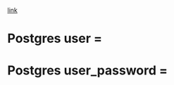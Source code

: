 [link](https://viewer.diagrams.net/?tags=%7B%7D&highlight=0000ff&edit=_blank&layers=1&nav=1&title=%D0%94%D0%B8%D0%B0%D0%B3%D1%80%D0%B0%D0%BC%D0%BC%D0%B0%20%D0%B1%D0%B5%D0%B7%20%D0%BD%D0%B0%D0%B7%D0%B2%D0%B0%D0%BD%D0%B8%D1%8F.drawio#R7Z1bc%2BK4Esc%2Fy3lI1dmHTCEbX3jcZGcvc2a25lbn7OxLSoMV8I6xOUYMYT%2F9ykayAXGxEkDG3VWpCjbCGPVf%2BqlbLfnGvZ88%2FZLT6fhdFrHkxulFTzfuTzeOQ8K%2BK%2F4VZ5byzCAYrM6M8jiS5%2BoTn%2BK%2FmTzZk2fnccRmGwV5liU8nm6eHGZpyoZ84xzN82yxWewxSza%2FdUpHTDvxaUgT%2Fez%2F4oiPV2dDJ6jP%2F8ri0Vh9M%2FHl75tQVVj%2BktmYRtli7ZT7%2Bsa9z7OMr15Nnu5ZUtSeqpfV537e8251YzlLeZMP%2FPch%2BcKn00%2FD1274q997E3zJP97Kq3ynyVz%2B4PmM5TN5x3ypqkHc%2FLR4yenX4tTdjNOcS2u5PXFC1D%2BnccpycYKUx0lCp7O4LL46M46T6C1dZnOuLqSO7h7jJxZ9XBmrKCvs9lZcrDgsLv4oLv5J3kzxNk3iUSpeD8VPL77xLmczcS9v6YzLEmM%2BSeRLvZ7Uj2Y5Z09rp2S9%2FcKyCeP5UhSR77q%2BtKFU8W0gjxe1JEgoz43X5OCoglTKcFRdu7aUeCGNZWA4RzPcYZt9LKR3N87y%2BO%2FCUoms2XU7lseLeJLQVGiaRlun7rKyEZf2iJPkPkuywthpljLN3kWhKM%2Bmn2k%2BYlyemGZxyst68O7En6iZ%2B94r78YT93ovjkl9LP6K4jm%2Fz9IZz4WuimswYd4FK0x8x7OpvGjCHtX1c1nvxeuvGefZZK8CDraF47KQMnAbqsA9lwhcTQTv%2F7NXBuL385gmH0UvSdNRsjJa2WnS2mg7LLuzrqv63a747aaaiep8TMp%2BbxxHERPN9m4xjjn7NKXDotBCgONYgz3YAo6ba80%2BrqF55MXqSjO%2BGk1EF5VSLtrPPI1mms2r%2B3y%2BDPo7O%2FEH8Rm7WlDd9Krs3UxYPE5Hb1ef9LfE4rVELE83e9u2d1LxNLrcBdTjIUkakaR3RpL4tkniNxfBZfoOFsXqeufFiNfYVl3HSKBp4DHOZ%2FwhpRPWdpK0QR%2FgyBEiOayTY2CbHAOw5Agb26rr5FDBujURJBQ8OZrrAxw5iB53RHRcGh3Esc0OYhDF7Bg8SHNzdZ4eehiziF%2FBhoeBPsDRw9MFg%2FS4OD082%2FTw9Lg3FHpULQDp4enxazahcQIXHQbiAIcOEuhRTmTHxdkR2mYHCQyClx2DR90GkB4k0OOXNIpyNptdwfx5OzQCDiKOSdwCIXImiFQpotYg4uyIXECBSN0GECIO0T3Rcv5jPo3EF8OliIlI4FEkwMyrFlCkb50iAdzkq7oNIEWcHaGJ6ViY7yGdT76yHDBGDFTSZYyEb3qLgAZP9x9%2B%2B5Mu3n3%2B3Y2oyjJY0wWLRkxlVYv%2Bd5yNspQmr%2Buzd3lxN0zBoS7zNislUZjmL8b5UkKFznm2aTj2FPM%2Fio%2B%2F8uTRl7V3fnpS%2FUhxoIAjbJwv1z5UHJafeuW6rjpRf7Q82vjse5bHorbKJUbmSJhl83zIjpfjCndH1VjU80Et5iyhPP6%2BXugcoSx98DnNs2g%2B5IdHE1sjh%2B6v4vL7soOV6G9K%2FsrRPL3pcATYbARoErnqN9ZFW5ZxEX0ACGgdF8EhYB113deVX0Ew%2BnKLuQwU0%2BXh4O66waT80wcVjJFifT0XgZuWTzAvv3JV9Lx84FmVmJN%2FIFiP5LBPDuvruZTVAZLDIKTQeXLoM9sRmw3zeMrjLIULkGfsHQQHIAb52AiQcwHE%2FqouxyCq2TWCNDdX5wmya1ZbnHPJSv5%2BIvvudEMZ%2Fv%2FnxYZ4Rdst7P2jeDMfff130TDFS%2FXvh%2FISvSLkdPtIJ3GyXBX9lSXfGY%2BHdO39WdmTFO8SZ%2Fq0%2FsbqS4t30iyfFP1P9d53msdU%2FBekoXyeF3MYB8sN6XRfkYW0Q%2FFmv7f68b2EcWGBW4ku%2FZNZPh3TVF7SWZ0TiuK3kn0%2Fltco8afeidOoFGfxVk%2F90PId0Vuls0dxdfU9ZRNaqaacrVn7kkWWR5u3VV1L%2FJKv32JxueKaogvMvrFbqbuNcl%2Fp8NuonGK83bKi45GVAddf%2FLB2pxEbZjkthhi3fBwPv6VsJm8vTuOio9hdds2SB8ut3c5GOdEZUL5dOVE8myZ0qYoncVo0tH%2FFkwICNF1VvZKreDUq%2Fm8MklYSF61npfJVic1GUL8EO6Jq3mWCG1ER9MlbMaSyvtSRAPbKCbrla3Wxe638FUwPtkMgXUbIzvQwg34DAXI2gFxyveNOGYBYqHKwAYCCx86awEUqLxRIl%2BGxJ9VVk4zKR%2BLL6X7NQM0vlRZSeYWNEwvPF4rFbKCTJ5g6zVdGtyXB1NGzgQAlmDqYEFQ9MEJPCFrv0K%2FAjbzgIwMwV2i%2FjjAueXK30pwr1rNMXbhRSReDklVV6MEF2FmmBtqARw5MEmoBOaxnmbpwc4RczBGqqkLPEZrm8RAyOjAbYn%2Fd4NadLUCH%2FfxSF%2B7WnS7u3FlVhR7TxBUKZhIBRxCCSxRagZAW5NPB9T8ILlJYqwvdAxHthhfJ72AJYiIQgAhBL6QNCLH%2FBAGT3IrOIQT9kLou0BF5sUjgYWRHJgZi5OIYsf8MAWKSStE1jFSNADFCduRSXM%2Fef%2B3QCDyK7Hj4HVLk8hSx%2FgwB4sF9hkDdCJAixNOjE0PxbeKqD9njg2j2oxiyS2IgFXAwcUz6EITJ2WAS2IaJs6MTgQKTuhEgTBxPj3DKzYzAEsREHwAJYrDrNBLkXARxe9YJolamgCTIoLHBOk8QXw9uQttz4MUiAYeRvt55DGO%2BPEySLWp0f7cBZRg1Id40BlVZ%2BeS9fh8XhTajv0FHUbWF69lsoK9PZADabKDfvCF3nf59fV1o0Y9fwXTW5TYZMJALvHEAJmuf3Js054n1TQb6cFO1%2B5ipXVWFPjkBe5MBA23AIwfmaLeAHNY3GejDzdDuY4J2VRX6pIRKiWi%2FJ9IKhYDjh7oN5IdNftjfacCDm5vtNTdX1wHi6QFNnMQykwg8gujuqhx0HAbJDfBprNvG01jO2Tp9dB5PPo1lkDXVlmmsHclvgKaxPPQfq6q4Zv%2FxcjNZBooBNxowSYcDjRQDf9IcKdZnsnZkw1nuPy7mTvrNfYWu88TX3UnYM1kG2oBHDoMHtyE5zkUO6zNZvkEqTNfI4Ta2VufJoWfCYCDSTCLwAKJ7rzSKcjabHeYIuECk2glIxZ%2Fs59OrhcDI%2FtMFIqvmcD2ByED3GgEFIoPmzkHX8R%2FojqPsyjEQ%2BTzFgBsNBOhOntydNEeK9UBkANedDNCdrKpCdydhByINtAGPHLg5VAvIYT0QGcDdGirAnaGqqtBzY65kZW8r5AEPHrgvVAvgYT%2BfXn0ZRHrgrlCVCnBTqJdKBBxBQj32OaXLSVGhB0FyA20ay1Uuguz0vabzF9UE2Ol7fQw6nnweq2oP1zOPFepBR0DzWCHGHauq0OOOsi%2B%2FAgfycvNYBoqBNxzAaOTJHUpzpFifxwrhRiNDjEZWVaFHI%2BmkWKHVdpa0Qh3w2IHByBaww%2FpMlroBiOzAWGSlAj0WqXwRvpyyK3BIWiETcBAZ6PFIhMjFIWJ%2FRmtgENvsGEUGzc3VeYrooU1FEdHA%2BfwaErRbIRR4HMEH%2BLaBI551jsB9fu8AH99bVYUez5zPWA6bHvjI3uJq4ZveIqDB0%2F2H3%2F6ki3eff3cjeovwaAM8wgvCY6cMQLDjYAMAhY6dNaGTA1pO3QsF0mV47AarPm226bQeZskN9My6sGlG1fm2qh3gVNbJM%2BuqZnE9mXVEPfAZZmrdAKezaiXsn8%2B6mkjk5VLsDJQDbnhAeo4mJYTLC71Lc7hYz7EjPbhTXHUbQLSQnj7JBXu7CBN1AMSHwcP3EB%2Fnwof1NDvSM%2FBRO4eP5vbqPD6I7qNCi1C%2BWCTwKEIO52ceJgq4EOV2hJI07P3PF6EkBL3Ik4co61ZxRTFKoruRgGKUdTvAoQAh%2B9MlryTp%2FnIhShPhABweYAbMyZ3MZ9DFfpCSgMiBOdIIEC2E6HkwwIOUBuoAyA8MUraBH%2FajlARwlJJglLKqCxUIwSjl80UCDyOuHtsYim8cZbJrwgilEkWgzKM8h6Zd%2F%2Fm2JySuwdMwQA8CTPoLt%2FnuZa0JUbp6NAFSiLJqBzgOIK4eT1A9OoYnnykagOMCg%2F3pQJPFxL00J4v98KRrEGfomntZNQLECnH1MAOPeQLZsTSQBzyAqIcQI0CsAsR%2BfLKv50GBAUjVCBAgpO9oOojYbJjHUx5nKWCMGIgEIEZwu%2FQ2YMT%2BdoWkD3fH9LoVIEdIf8fmD3kWzYfX8AyOdmgEIEZwu4lWYMT6boXVHYDECG43UetAd0vRHTEUCTyOeLoTixyxwJFLbly4RwmA95aoWgFyhHh6Cg6m3RmKBCBHdCc2Ykks6grT7jZF4ahuXeVaNV0ZfMa0Ow%2B9ydOn3XlXuHuhrzuTkNLuPPQnayns8idXPfoVxCUvmHZnIBp44wIf%2FcvT%2B5fmZLGfducDdi%2BrRoBYIb7uXj7GufAvga8NNtAIQIrg3hJtoIj93Dsf8N4SPu4tUdfFnmesQIcIbjBxoHJwg4k2QKQFmXc%2B4B0mfNxhoqqLQI92Dml%2BeDdTABDB7SUOSMZg8QdC5HwQsZ93FxhENrsGkaD5rGf3IaIHNmkU5Wx2Dc93aodGwGHEMdkjEzFyPoxYT7tzduySCQUjdStAjDg7tr9kExoncAliIg9wBCFhX1MGi0ZM5TyIznecjbKUJq%2Frs3d5cT9MkaEu8zYrRVEY5y%2FG%2BVIShc55tmk6YbF8%2Bcf6wZfiYq88dfjTk%2BpFyiNFHN3kcnQwy%2Bb5kB34oeq5kFyhaG9B2W8WtXBQKzlLKI%2B%2Fs437OL1%2FEPowDFTtin%2FUQuHg1BYqP%2FpjntPlWgE5Tqmv%2FL44UXcSZCsBM5BN%2Buc95b3By8r7nrelptUdn7g%2FCGHITe2%2BcVRtgd%2By%2FmAAw0Be0NBAav17SwzkqN3ZLRmodykDqaj3UQOR4OQWelaHXWWvqTTpcKNDPVqeOBfogB1it323UT6kXQ1cTTza6oFf9XrhupXcV54fHLFTefSe5bGog3I9zAsHa15D47ntaPphf7MpH2n528U9CaPztnzHLjguN9L3zqIJfQC9ZUUirV5dYqVe%2BakzxGI8YAY93pX32zWYdnBZwc1L4ufmUzPbTdJ6KqgDeEGBgwsK1urC4JER3Y%2BZ4zKCA5UT6HMsw2xSPOz0MDxuoK1RJz1nK%2BbZ%2BPHV3tk6%2FAAXqTdjvkl%2FEVzfIvVqAwWYi9TrdoDwd0I9HVP26FeQfHW5NeommoE3LAjRmTx5MtYzwGJ9jboTAnYpq0aAVHFC3aU85ie0BCntEAhAhOAC9TYgxH5UMoS7QL1uBIgQJ9TTuoc5E9%2F5AHsXTRORAMQILlFvA0bsL1F3QoNgZ%2Bc4gkvUq7pQI5o1HcxnLL%2BC6FY7BNJlhoRveouABk%2F3H377ky7eff7djegt0XRxgdQV3XBNU1Bkr3Y0A6Wyue3FA5VNJStuncMpadoHwv5ps1F3qgBIrnlT9QzOk7lmKh6fmGlnu7w%2FeJF0xGGeZXy9uOiCx%2B%2ByiBUl%2FgE%3D)



# Postgres user = 
# Postgres user_password = 